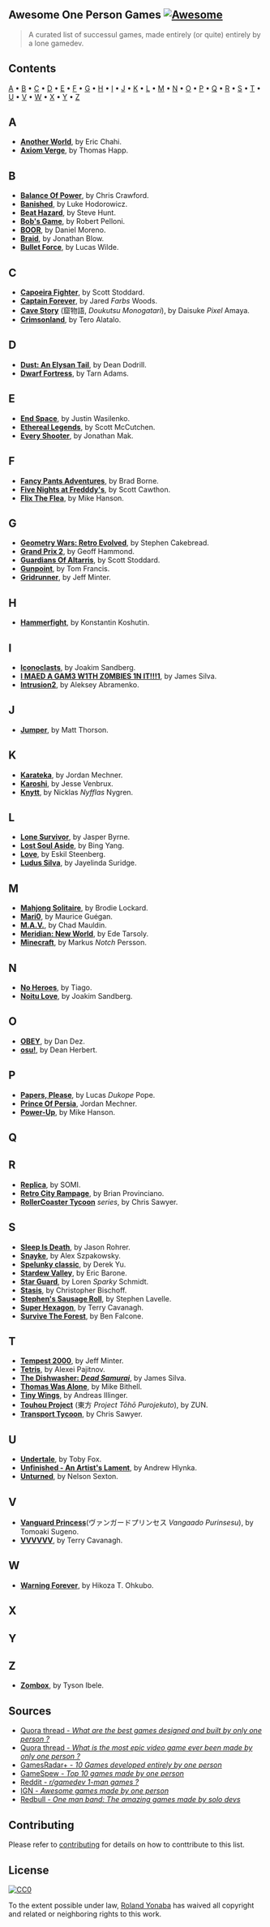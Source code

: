 ## Awesome One Person Games [![Awesome](https://cdn.rawgit.com/sindresorhus/awesome/d7305f38d29fed78fa85652e3a63e154dd8e8829/media/badge.svg)](https://github.com/sindresorhus/awesome)

> A curated list of successul games, made entirely (or quite) entirely by a lone gamedev.

## Contents
[A](#a) • [B](#b) • [C](#c) • [D](#d) • [E](#e) • [F](#f) • [G](#g) • [H](#h) • [I](#i) • [J](#j) • [K](#k) • [L](#l) • [M](#m) • [N](#n) • [O](#o) • [P](#p) • [Q](#q) • [R](#r) • [S](#s) • [T](#t) • [U](#u) • [V](#v) • [W](#w) • [X](#x) • [Y](#y) • [Z](#z)

## A

* [**Another World**](http://www.anotherworld.fr/), by Eric Chahi.
* [**Axiom Verge**](http://www.axiomverge.com), by Thomas Happ.

## B

* [**Balance Of Power**](https://en.wikipedia.org/wiki/Balance_of_Power_(video_game)), by Chris Crawford.
* [**Banished**](http://www.shiningrocksoftware.com/game/), by Luke Hodorowicz.
* [**Beat Hazard**](http://www.coldbeamgames.com/), by Steve Hunt.
* [**Bob's Game**](http://bobsgame.com/), by Robert Pelloni.
* [**BOOR**](http://www.dazlog.com/boor/#game), by Daniel Moreno.
* [**Braid**](http://braid-game.com), by Jonathan Blow.
* [**Bullet Force**](http://store.steampowered.com/app/450240/), by Lucas Wilde.

## C

* [**Capoeira Fighter**](http://www.shockwave.com/gamelanding/capfighter3.jsp), by Scott Stoddard.
* [**Captain Forever**](http://www.captainforever.com/captainforever.php), by Jared *Farbs* Woods.
* [**Cave Story**](http://www.cavestory.org/) (窟物語, *Doukutsu Monogatari*), by Daisuke *Pixel* Amaya.
* [**Crimsonland**](http://www.crimsonland.com/), by Tero Alatalo.

## D

* [**Dust: An Elysan Tail**](http://www.noogy.com/main.html), by Dean Dodrill.
* [**Dwarf Fortress**](http://www.bay12games.com/dwarves/), by Tarn Adams.

## E

* [**End Space**](http://endspacevr.com/), by Justin Wasilenko.
* [**Ethereal Legends**](http://www.ethereallegends.com/), by Scott McCutchen.
* [**Every Shooter**](https://www.everydayshooter.com/), by Jonathan Mak.

## F

* [**Fancy Pants Adventures**](https://en.wikipedia.org/wiki/Fancy_Pants_Adventures), by Brad Borne.
* [**Five Nights at Fredddy's**](https://en.wikipedia.org/wiki/Five_Nights_at_Freddy%27s_(series)), by Scott Cawthon.
* [**Flix The Flea**](http://www.psychoticpsoftware.com/thegames_flixtheflea.html), by Mike Hanson.

## G

* [**Geometry Wars: Retro Evolved**](https://en.wikipedia.org/wiki/Geometry_Wars:_Retro_Evolved), by Stephen Cakebread.
* [**Grand Prix 2**](https://en.wikipedia.org/wiki/Grand_Prix_2), by Geoff Hammond.
* [**Guardians Of Altarris**](http://www.shockwave.com/gamelanding/guardians.jsp), by Scott Stoddard.
* [**Gunpoint**](http://gunpointgame.com/), by Tom Francis.
* [**Gridrunner**](https://en.wikipedia.org/wiki/Gridrunner), by Jeff Minter.

## H

* [**Hammerfight**](https://en.wikipedia.org/wiki/Hammerfight), by Konstantin Koshutin.

## I

* [**Iconoclasts**](http://www.konjak.org/), by Joakim Sandberg.
* [**I MAED A GAM3 W1TH Z0MBIES 1N IT!!!1**](http://marketplace.xbox.com/en-US/Product/I-MAED-A-GAM3-W1TH-Z0MB1ES-1/66acd000-77fe-1000-9115-d802585502a6), by James Silva.
* [**Intrusion2**](http://www.intrusion2.com/), by Aleksey Abramenko.

## J

* [**Jumper**](http://www.mattmakesgames.com/games.php), by Matt Thorson.

## K

* [**Karateka**](http://www.jordanmechner.com/projects/karateka-remake/), by Jordan Mechner.
* [**Karoshi**](http://www.karoshigame.com/), by Jesse Venbrux.
* [**Knytt**](https://www.knyttunderground.com/), by Nicklas *Nyfflas* Nygren.

## L

* [**Lone Survivor**](http://www.lonesurvivor.co.uk/), by Jasper Byrne.
* [**Lost Soul Aside**](https://www.facebook.com/lostsoulaside/), by Bing Yang.
* [**Love**](http://www.quelsolaar.com/love/), by Eskil Steenberg.
* [**Ludus Silva**](http://ludussilva.com/), by Jayelinda Suridge.

## M

* [**Mahjong Solitaire**](https://en.wikipedia.org/wiki/Mahjong_solitaire), by Brodie Lockard.
* [**Mari0**](http://stabyourself.net/mari0/), by Maurice Guégan.
* [**M.A.V.**](https://bombdogstudios.com), by Chad Mauldin.
* [**Meridian: New World**](http://meridian-game.com/), by Ede Tarsoly.
* [**Minecraft**](https://minecraft.net), by Markus *Notch* Persson.

## N

* [**No Heroes**](https://drunkenlizardgames.com/no-heroes/), by Tiago.
* [**Noitu Love**](http://www.konjak.org/), by Joakim Sandberg.

## O

* [**OBEY**](http://obeygame.com/), by Dan Dez.
* [**osu!**](https://osu.ppy.sh), by Dean Herbert.

## P

* [**Papers, Please**](http://papersplea.se/), by Lucas *Dukope* Pope.
* [**Prince Of Persia**](http://www.jordanmechner.com/projects/prince-of-persia/), Jordan Mechner.
* [**Power-Up**](http://www.psychoticpsoftware.com/thegames_powerup.html), by Mike Hanson.

## Q



## R

* [**Replica**](https://somigames.com/replica/), by SOMI.
* [**Retro City Rampage**](http://www.retrocityrampage.com/), by Brian Provinciano.
* [**RollerCoaster Tycoon**](http://www.rollercoastertycoon.com/) *series*, by Chris Sawyer.

## S

* [**Sleep Is Death**](http://sleepisdeath.net/), by Jason Rohrer.
* [**Snayke**](http://www.indiedb.com/games/snayke), by Alex Szpakowsky.
* [**Spelunky classic**](http://www.spelunkyworld.com/original.html), by Derek Yu.
* [**Stardew Valley**](http://stardewvalley.net/), by Eric Barone.
* [**Star Guard**](http://vacuumflowers.com/projects), by Loren *Sparky* Schmidt.
* [**Stasis**](http://www.stasisgame.com), by Christopher Bischoff.
* [**Stephen's Sausage Roll**](http://www.stephenssausageroll.com/), by Stephen Lavelle.
* [**Super Hexagon**](http://superhexagon.com/), by Terry Cavanagh.
* [**Survive The Forest**](http://survivetheforest.com/), by Ben Falcone.

## T

* [**Tempest 2000**](https://en.wikipedia.org/wiki/Tempest_2000), by Jeff Minter.
* [**Tetris**](https://en.wikipedia.org/wiki/Tetris), by Alexei Pajitnov.
* [**The Dishwasher: *Dead Samurai***](http://marketplace.xbox.com/en-US/Product/The-Dishwasher/66acd000-77fe-1000-9115-d80258410902), by James Silva.
* [**Thomas Was Alone**](http://www.mikebithellgames.com/thomaswasalone/), by Mike Bithell.
* [**Tiny Wings**](http://www.andreasilliger.com/), by Andreas Illinger.
* [**Touhou Project**](https://en.wikipedia.org/wiki/Touhou_Project) (東方 *Project Tōhō Purojekuto*), by ZUN.
* [**Transport Tycoon**](http://www.transporttycoon.com/), by Chris Sawyer.

## U

* [**Undertale**](http://undertale.com/), by Toby Fox.
* [**Unfinished - An Artist's Lament**](http://unfinished.fromdustscratch.com/), by Andrew Hlynka.
* [**Unturned**](http://smartlydressedgames.com/#unturned), by Nelson Sexton.

## V

* [**Vanguard Princess**](www.vanguardprincess.com)(ヴァンガードプリンセス *Vangaado Purinsesu*), by Tomoaki Sugeno.
* [**VVVVVV**](http://thelettervsixtim.es/), by Terry Cavanagh.

## W

* [**Warning Forever**](https://en.wikipedia.org/wiki/Warning_Forever), by Hikoza T. Ohkubo.

## X



## Y



## Z

* [**Zombox**](http://www.zombox.net/), by Tyson Ibele.


## Sources

* [Quora thread - *What are the best games designed and built by only one person ?*](https://www.quora.com/What-are-the-best-games-designed-and-built-by-only-one-person)
* [Quora thread - *What is the most epic video game ever been made by only one person ?*](https://www.quora.com/What-is-the-most-epic-video-game-ever-been-made-by-only-one-person)
* [GamesRadar+ - *10 Games developed entirely by one person*](http://www.gamesradar.com/10-games-developed-entirely-one-person/)
* [GameSpew - *Top 10 games made by one person*](http://www.gamespew.com/2015/09/top-10-games-made-by-one-person/5/)
* [Reddit - *r/gamedev 1-man games ?*](https://www.reddit.com/r/gamedev/comments/1lkt4b/1_man_games/)
* [IGN - *Awesome games made by one person*](http://www.ign.com/articles/2011/07/13/awesome-games-made-by-one-person)
* [Redbull - *One man band: The amazing games made by solo devs*](http://www.redbull.com/en/games/stories/1331641596875/one-man-band-the-amazing-games-made-by-solo-devs)

## Contributing

Please refer to [contributing](contributing.md) for details on how to conttribute to this list.

## License

[![CC0](http://i.creativecommons.org/p/zero/1.0/88x31.png)](http://creativecommons.org/publicdomain/zero/1.0/)

To the extent possible under law, [Roland Yonaba](http://github.com/Yonaba/) has waived all copyright and related or neighboring rights to this work.